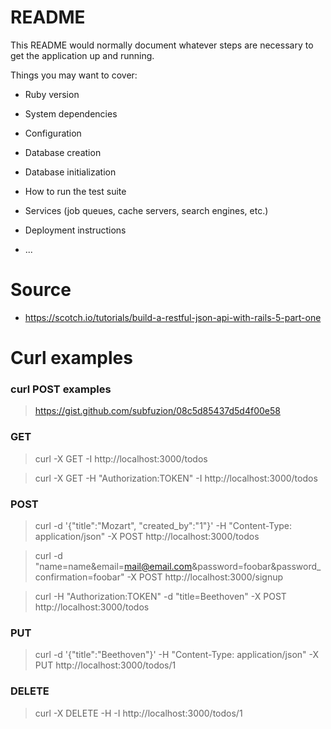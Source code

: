 # README

This README would normally document whatever steps are necessary to get the
application up and running.

Things you may want to cover:

* Ruby version

* System dependencies

* Configuration

* Database creation

* Database initialization

* How to run the test suite

* Services (job queues, cache servers, search engines, etc.)

* Deployment instructions

* ...

# Source 

* https://scotch.io/tutorials/build-a-restful-json-api-with-rails-5-part-one

# Curl examples

### curl POST examples
> https://gist.github.com/subfuzion/08c5d85437d5d4f00e58
### GET
> curl -X GET -I http://localhost:3000/todos

> curl -X GET -H "Authorization:TOKEN" -I http://localhost:3000/todos
### POST
> curl -d '{"title":"Mozart", "created_by":"1"}' -H "Content-Type: application/json" -X POST http://localhost:3000/todos

> curl -d "name=name&email=mail@email.com&password=foobar&password_confirmation=foobar" -X POST http://localhost:3000/signup

> curl -H "Authorization:TOKEN" -d "title=Beethoven" -X POST http://localhost:3000/todos
### PUT
> curl -d '{"title":"Beethoven"}' -H "Content-Type: application/json" -X PUT http://localhost:3000/todos/1
### DELETE
> curl -X DELETE -H -I http://localhost:3000/todos/1 
